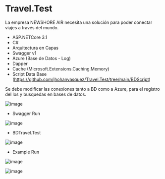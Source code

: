 # Travel.Test
La empresa NEWSHORE AIR necesita una solución para poder conectar viajes a través del mundo.

* ASP.NETCore 3.1
* C#
* Arquitectura en Capas
* Swagger v1
* Azure (Base de Datos - Log)
* Dapper
* Cache (Microsoft.Extensions.Caching.Memory)
* Script Data Base (https://github.com/jhohanvasquez/Travel.Test/tree/main/BDScript)

Se debe modificar las conexiones tanto a BD como a Azure, para el registro del los y busquedas en bases de datos.

![image](https://user-images.githubusercontent.com/36570532/225488055-e7f6f7a7-d6a0-465a-aba7-d7fc02e101c3.png)


- Swagger Run

![image](https://user-images.githubusercontent.com/36570532/225385923-2504a620-3eab-4e6d-b87b-24d2b5989610.png)

- BDTravel.Test

![image](https://user-images.githubusercontent.com/36570532/225384649-473d6faf-8f19-4c56-af5f-c0687899a508.png)

- Example Run

![image](https://user-images.githubusercontent.com/36570532/225488079-31d9b296-37a9-45c1-a315-67be02071682.png)

![image](https://user-images.githubusercontent.com/36570532/225505818-43988bb4-56ba-40c3-9693-8e077a2e745f.png)

